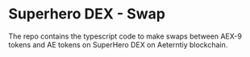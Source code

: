 # Superhero DEX - Swap

The repo contains the typescript code to make swaps between AEX-9 tokens and AE tokens on SuperHero DEX on Aeterntiy blockchain.
